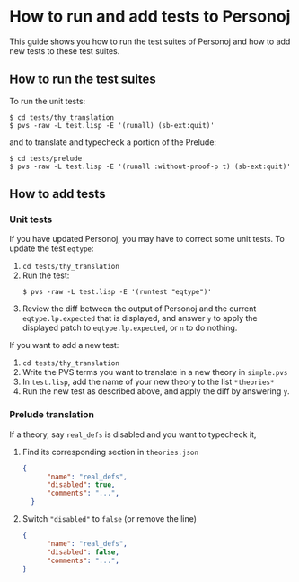 # How to run and add tests to Personoj

This guide shows you how to run the test suites of Personoj and how to add new
tests to these test suites.

## How to run the test suites

To run the unit tests:
```command
$ cd tests/thy_translation
$ pvs -raw -L test.lisp -E '(runall) (sb-ext:quit)'
```

and to translate and typecheck a portion of the Prelude:
```command
$ cd tests/prelude
$ pvs -raw -L test.lisp -E '(runall :without-proof-p t) (sb-ext:quit)'
```

## How to add tests

### Unit tests

If you have updated Personoj, you may have to correct some unit tests. To
update the test `eqtype`:
1. `cd tests/thy_translation`
2. Run the test:
   ```command
   $ pvs -raw -L test.lisp -E '(runtest "eqtype")'
   ```
3. Review the diff between the output of Personoj and the current `eqtype.lp.expected`
   that is displayed, and answer `y` to apply the displayed patch to
   `eqtype.lp.expected`, or `n` to do nothing.

If you want to add a new test:
1. `cd tests/thy_translation`
2. Write the PVS terms you want to translate in a new theory in `simple.pvs`
3. In `test.lisp`, add the name of your new theory to the list `*theories*`
4. Run the new test as described above, and apply the diff by answering `y`.

### Prelude translation

If a theory, say `real_defs` is disabled and you want to typecheck it,
1. Find its corresponding section in `theories.json`
   ```json
   {
		 "name": "real_defs",
		 "disabled": true,
		 "comments": "...",
	 }
	 ```
2. Switch `"disabled"` to `false` (or remove the line)
   ```json
   {
		 "name": "real_defs",
		 "disabled": false,
		 "comments": "...",
   }
	 ```
